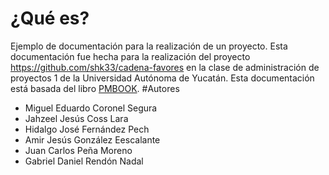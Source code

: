 # ¿Qué es?
Ejemplo de documentación para la realización de un proyecto. Esta documentación fue hecha para la realización del proyecto https://github.com/shk33/cadena-favores en la clase de administración de proyectos 1 de la Universidad Autónoma de Yucatán. Esta documentación está basada del libro [PMBOOK](https://es.wikipedia.org/wiki/Gu%C3%ADa_de_los_fundamentos_de_gesti%C3%B3n_de_proyectos).
#Autores
+ Miguel Eduardo Coronel Segura
+ Jahzeel Jesús Coss Lara
+ Hidalgo José Fernández Pech
+ Amir Jesús González Eescalante
+ Juan Carlos Peña Moreno
+ Gabriel Daniel Rendón Nadal



